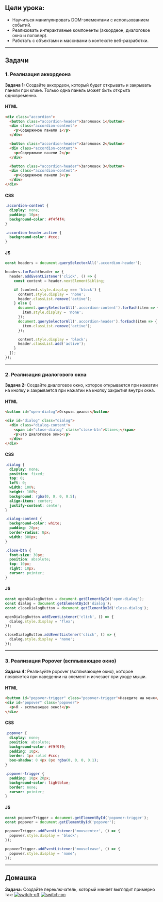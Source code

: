 ## Цели урока:

- Научиться манипулировать DOM-элементами с использованием событий.
- Реализовать интерактивные компоненты (аккордеон, диалоговое окно и поповер).
- Работать с объектами и массивами в контексте веб-разработки.

---

## Задачи

### 1. Реализация аккордеона

**Задача 1:** Создайте аккордеон, который будет открывать и закрывать панели при клике. Только одна панель может быть открыта одновременно.

#### HTML
```html
<div class="accordion">
  <button class="accordion-header">Заголовок 1</button>
  <div class="accordion-content">
    <p>Содержимое панели 1</p>
  </div>

  <button class="accordion-header">Заголовок 2</button>
  <div class="accordion-content">
    <p>Содержимое панели 2</p>
  </div>

  <button class="accordion-header">Заголовок 3</button>
  <div class="accordion-content">
    <p>Содержимое панели 3</p>
  </div>
</div>
```
#### CSS
```css
.accordion-content {
  display: none;
  padding: 10px;
  background-color: #f4f4f4;
}

.accordion-header.active {
  background-color: #ccc;
}
```

#### JS
```js
const headers = document.querySelectorAll('.accordion-header');

headers.forEach(header => {
  header.addEventListener('click', () => {
    const content = header.nextElementSibling;

    if (content.style.display === 'block') {
      content.style.display = 'none';
      header.classList.remove('active');
    } else {
      document.querySelectorAll('.accordion-content').forEach(item => {
        item.style.display = 'none';
      });
      document.querySelectorAll('.accordion-header').forEach(item => {
        item.classList.remove('active');
      });

      content.style.display = 'block';
      header.classList.add('active');
    }
  });
});
```

---

### 2. Реализация диалогового окна

**Задача 2:** Создайте диалоговое окно, которое открывается при нажатии на кнопку и закрывается при нажатии на кнопку закрытия внутри окна.

#### HTML
```html
<button id="open-dialog">Открыть диалог</button>

<div id="dialog" class="dialog">
  <div class="dialog-content">
    <span id="close-dialog" class="close-btn">&times;</span>
    <p>Это диалоговое окно</p>
  </div>
</div>
```

#### CSS
```css
.dialog {
  display: none;
  position: fixed;
  top: 0;
  left: 0;
  width: 100%;
  height: 100%;
  background: rgba(0, 0, 0, 0.5);
  align-items: center;
  justify-content: center;
}

.dialog-content {
  background-color: white;
  padding: 20px;
  border-radius: 8px;
  width: 300px;
}

.close-btn {
  font-size: 30px;
  position: absolute;
  top: 10px;
  right: 10px;
  cursor: pointer;
}
```

#### JS
```js
const openDialogButton = document.getElementById('open-dialog');
const dialog = document.getElementById('dialog');
const closeDialogButton = document.getElementById('close-dialog');

openDialogButton.addEventListener('click', () => {
  dialog.style.display = 'flex';
});

closeDialogButton.addEventListener('click', () => {
  dialog.style.display = 'none';
});
```

---

### 3. Реализация Popover (всплывающее окно)

**Задача 4:** Реализуйте popover (всплывающее окно), которое появляется при наведении на элемент и исчезает при уходе мыши.

#### HTML
```html
<button id="popover-trigger" class="popover-trigger">Наведите на меня</button>
<div id="popover" class="popover">
  <p>Я - всплывающее окно!</p>
</div>
```

#### CSS
```css
.popover {
  display: none;
  position: absolute;
  background-color: #f9f9f9;
  padding: 10px;
  border: 1px solid #ccc;
  box-shadow: 0 4px 8px rgba(0, 0, 0, 0.1);
}

.popover-trigger {
  padding: 10px 20px;
  background-color: lightblue;
  border: none;
  cursor: pointer;
}
```

#### JS
```js
const popoverTrigger = document.getElementById('popover-trigger');
const popover = document.getElementById('popover');

popoverTrigger.addEventListener('mouseenter', () => {
  popover.style.display = 'block';
});

popoverTrigger.addEventListener('mouseleave', () => {
  popover.style.display = 'none';
});
```

---

## Домашка

**Задача:** Создайте переключатель, который меняет выглядит примерно так:
<a href="https://imgbb.com/"><img src="https://i.ibb.co/p31s3Zq/switch-off.png" alt="switch-off" border="0"></a>
<a href="https://imgbb.com/"><img src="https://i.ibb.co/5LPd21S/switch-on.png" alt="switch-on" border="0"></a>
